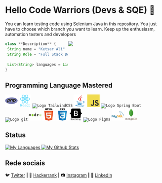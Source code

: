# Hello Code Warriors (Devs & SQE) 👋

You can learn testing code using Selenium Java in this repository. You just have to choose which branch you want to learn. Keep up the enthusiasm, automation testers and developers

<img align="right" width="300" src="https://i2.wp.com/allhtaccess.info/wp-content/uploads/2018/03/programming.gif?fit=1281%2C716&ssl=1" />

```java
class **Description** {
 String name = "Ketsar Ali"
 String Role = "Full Stack Developer"

 List<String> languages = List.of("Java", "PHP", "JavaScript", "Spring Boot", "React", "C#")
}
```

## Programming Language Mastered
<code><img
    height="40"
    src="https://raw.githubusercontent.com/devicons/devicon/master/icons/php/php-original.svg"
    alt="Logo PHP"/></code>
<code><img
    height="40"
    src="https://raw.githubusercontent.com/devicons/devicon/master/icons/react/react-original-wordmark.svg"
    alt="Logo ReactJS"/></code>
<code><img
    height="40"
    src="https://www.vectorlogo.zone/logos/tailwindcss/tailwindcss-icon.svg"
    alt="Logo TailwindCSS"/></code>
<code><img
    height="40"
    src="https://raw.githubusercontent.com/devicons/devicon/master/icons/java/java-original.svg"
    alt="Logo java"/></code>
<code><img
    height="40"
    src="https://raw.githubusercontent.com/github/explore/80688e429a7d4ef2fca1e82350fe8e3517d3494d/topics/javascript/javascript.png"
    alt="Logo javascript"/></code>
<code><img
    height="40"
    src="https://www.vectorlogo.zone/logos/springio/springio-icon.svg"
    alt="Logo Spring Boot"/></code>
<code><img
    height="40"
    src="https://www.vectorlogo.zone/logos/git-scm/git-scm-icon.svg"
    alt="Logo git"/></code>
<code><img
    height="40"
    src="https://raw.githubusercontent.com/devicons/devicon/master/icons/nodejs/nodejs-original-wordmark.svg"
    alt="Logo NodeJS"/></code>
<code><img
    height="40"
    src="https://raw.githubusercontent.com/github/explore/80688e429a7d4ef2fca1e82350fe8e3517d3494d/topics/html/html.png"
    alt="Logo HTML"/></code>
<code><img
    height="40"
    src="https://raw.githubusercontent.com/github/explore/80688e429a7d4ef2fca1e82350fe8e3517d3494d/topics/css/css.png"
    alt="Logo CSS"/></code>
<code><img
height="40"
src="https://raw.githubusercontent.com/devicons/devicon/master/icons/bootstrap/bootstrap-plain-wordmark.svg"
alt="Logo Bootstrap"/></code>
<code><img
    height="40"
    src="https://www.vectorlogo.zone/logos/figma/figma-icon.svg"
    alt="Logo Figma"/></code>
<code><img
    height="40"
    src="https://raw.githubusercontent.com/devicons/devicon/master/icons/mysql/mysql-original-wordmark.svg"
    alt="Logo MySQL"/></code>
<code><img
    height="40"
    src="https://raw.githubusercontent.com/devicons/devicon/master/icons/mongodb/mongodb-original-wordmark.svg"
    alt="Logo MongoDB"/></code>



## Status

<a href="https://github.com/softwaredev28" title="Most Used Languages">
  <img align="center" src="https://github-readme-stats.vercel.app/api/top-langs/?username=ketsar28&theme=dracula&hide_langs_below=1" alt="My Languages"/>
</a>

<a href="https://github.com/softwaredev28" title="Github Stats">
 <img align="center" src="https://github-readme-stats.vercel.app/api?username=ketsar28&show_icons=true&theme=dracula&line_height=27" alt="My Github Stats"/>
</a>

[twitter]: https://twitter.com/ketsaraaw
[Hackerrank]: https://www.youtube.com/user/muhammadketsar2/
[instagram]: https://www.instagram.com/ketsaraaw_/
[linkedin]: https://www.linkedin.com/in/ketsarali/

<br>

## Rede sociais

🐦 [Twitter][twitter] **|**
🚀 [Hackerrank][hackerrank] **|**
📷 [Instagram][instagram] **|**
👔 [LinkedIn][linkedin]
